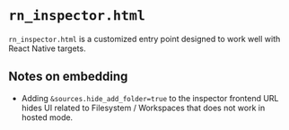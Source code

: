 # `rn_inspector.html`

`rn_inspector.html` is a customized entry point designed to work well with React Native targets.

## Notes on embedding

* Adding `&sources.hide_add_folder=true` to the inspector frontend URL hides UI related to Filesystem / Workspaces that does not work in hosted mode.
